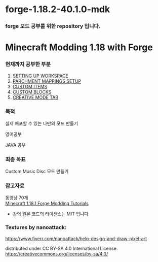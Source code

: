 # forge-1.18.2-40.1.0-mdk

### forge 모드 공부를 위한 repository 입니다.



# Minecraft Modding 1.18 with Forge
### 현재까지 공부한 부분 
1. [SETTING UP WORKSPACE](https://youtu.be/eqY17yWENEI)
2. [PARCHMENT MAPPINGS SETUP](https://youtu.be/x1B5DgyShG4)
3. [CUSTOM ITEMS](https://youtu.be/FrRE_hVi9xo)
4. [CUSTOM BLOCKS](https://youtu.be/c2zgZI5iTwo)
5. [CREATIVE MODE TAB](https://youtu.be/_MqS5jqJbiM)


### 목적
실제 배포할 수 있는 나만의 모드 만들기

영어공부

JAVA 공부

### 최종 목표
Custom Music Disc 모드 만들기

### 참고자료
동영상 70개<br>
[Minecraft 1.18.1 Forge Modding Tutorials](https://youtube.com/playlist?list=PLKGarocXCE1Hut51TKKqZKqVZtKLZC48x)
* 강의 원본 코드의 라이센스는 MIT 입니다.

### Textures by nanoattack:
https://www.fiverr.com/nanoattack/help-design-and-draw-pixel-art

distributed under CC BY-SA 4.0 International License:
https://creativecommons.org/licenses/by-sa/4.0/
